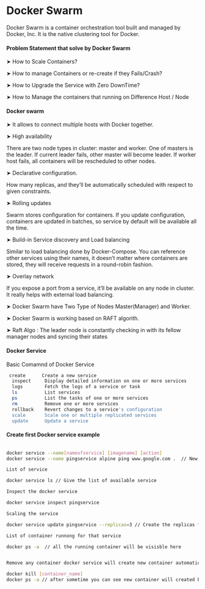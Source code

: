 
# Docker Swarm

Docker Swarm is a container orchestration tool built and managed by Docker, Inc. 
It is the native clustering tool for Docker.


#### Problem Statement that solve by Docker Swarm
➤ How to Scale Containers? 

➤ How to manage Containers or re-create if they Fails/Crash? 

➤ How to Upgrade the Service with Zero DownTime? 

➤ How to Manage the containers that running on Difference Host / Node


#### Docker swarm 

➤ It allows to connect multiple hosts with Docker together.

➤ High availability 

 There are two node types in cluster: master and worker. One of masters is the leader. If current leader fails, other master will become leader. If worker host fails, all containers will be rescheduled to other nodes.

➤ Declarative configuration.

  How many replicas, and they’ll be automatically scheduled with respect to given constraints.

➤ Rolling updates 

  Swarm stores configuration for containers. If you update configuration, containers are updated in batches, so service by default will be available all the time.

➤ Build-in Service discovery and Load balancing

  Similar to load balancing done by Docker-Compose. You can reference other services using their names, it doesn’t matter where containers are stored, they will receive requests in a round-robin fashion.

➤ Overlay network 

  If you expose a port from a service, it’ll be available on any node in cluster. It really helps with external load balancing.
  
➤ Docker Swarm have Two Type of Nodes Master(Manager) and Worker. 

➤ Docker Swarm is working based on RAFT algorith. 

➤ Raft Algo : The leader node is constantly checking in with its fellow manager nodes and syncing their states

#### Docker Service 

Basic Comamnd of Docker Service 

```sh
 create      Create a new service
  inspect     Display detailed information on one or more services
  logs        Fetch the logs of a service or task
  ls          List services
  ps          List the tasks of one or more services
  rm          Remove one or more services
  rollback    Revert changes to a service's configuration
  scale       Scale one or multiple replicated services
  update      Update a service

```

#### Create first Docker service example 
```sh

docker service --name[nameofservice] [imagename] [action]   
docker service --name pingservice alpine ping www.google.com .  // New Service will create with the name of pingservice

List of service 

docker service ls // Give the list of available service 

Inspect the docker service  

docker service inspect pingservice 

Scaling the service 

docker service update pingservice --replicas=3 // Create the replicas for same service 

List of container runnong for that service 

docker ps -a  // all the running container will be visisble here 


Remove any container docker service will create new container automatically 

docker kill [container_name]
docker ps -a // after sometime you can see new container will created because we define that we need 4 replicas 
```



